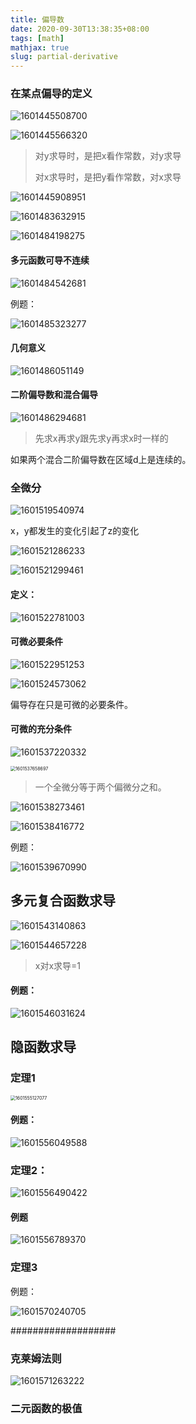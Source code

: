 ```yaml
---
title: 偏导数
date: 2020-09-30T13:38:35+08:00
tags: [math]
mathjax: true
slug: partial-derivative
---
```


### 在某点偏导的定义

![1601445508700](https://cdn.kayleh.top/gh/kayleh/cdn/img/偏导数/1601445508700.png)

![1601445566320](https://cdn.kayleh.top/gh/kayleh/cdn/img/偏导数/1601445566320.png)

> 对y求导时，是把x看作常数，对y求导
>
> 对x求导时，是把y看作常数，对x求导

![1601445908951](https://cdn.kayleh.top/gh/kayleh/cdn/img/偏导数/1601445908951.png)

![1601483632915](https://cdn.kayleh.top/gh/kayleh/cdn/img/偏导数/1601483632915.png)

![1601484198275](https://cdn.kayleh.top/gh/kayleh/cdn/img/偏导数/1601484198275.png)

#### 多元函数可导不连续

![1601484542681](https://cdn.kayleh.top/gh/kayleh/cdn/img/偏导数/1601484542681.png)

例题：

![1601485323277](https://cdn.kayleh.top/gh/kayleh/cdn/img/偏导数/1601485323277.png)

#### 几何意义

![1601486051149](https://cdn.kayleh.top/gh/kayleh/cdn/img/偏导数/1601486051149.png)

#### 二阶偏导数和混合偏导

![1601486294681](https://cdn.kayleh.top/gh/kayleh/cdn/img/偏导数/1601486294681.png)

> 先求x再求y跟先求y再求x时一样的

如果两个混合二阶偏导数在区域d上是连续的。

### 全微分

![1601519540974](https://cdn.kayleh.top/gh/kayleh/cdn/img/偏导数/1601519540974.png)

x，y都发生的变化引起了z的变化

![1601521286233](https://cdn.kayleh.top/gh/kayleh/cdn/img/偏导数/1601521286233.png)

![1601521299461](https://cdn.kayleh.top/gh/kayleh/cdn/img/偏导数/1601521299461.png)

#### 定义：

![1601522781003](https://cdn.kayleh.top/gh/kayleh/cdn/img/偏导数/1601522781003.png)

#### 可微必要条件

![1601522951253](https://cdn.kayleh.top/gh/kayleh/cdn/img/偏导数/1601522951253.png)

![1601524573062](https://cdn.kayleh.top/gh/kayleh/cdn/img/偏导数/1601524573062.png)

偏导存在只是可微的必要条件。

#### 可微的充分条件

![1601537220332](https://cdn.kayleh.top/gh/kayleh/cdn/img/偏导数/1601537220332.png)

<img src="https://cdn.kayleh.top/gh/kayleh/cdn/img/偏导数/1601537658697.png" alt="1601537658697" style="zoom:50%;" />

> 一个全微分等于两个偏微分之和。

![1601538273461](https://cdn.kayleh.top/gh/kayleh/cdn/img/偏导数/1601538273461.png)

![1601538416772](https://cdn.kayleh.top/gh/kayleh/cdn/img/偏导数/1601538416772.png)

例题：

![1601539670990](https://cdn.kayleh.top/gh/kayleh/cdn/img/偏导数/1601539670990.png)

## 多元复合函数求导

![1601543140863](https://cdn.kayleh.top/gh/kayleh/cdn/img/偏导数/1601543140863.png)

![1601544657228](https://cdn.kayleh.top/gh/kayleh/cdn/img/偏导数/1601544657228.png)

> x对x求导=1

#### 例题：

![1601546031624](https://cdn.kayleh.top/gh/kayleh/cdn/img/偏导数/1601546031624.png)

## 隐函数求导

### 定理1

<img src="https://cdn.kayleh.top/gh/kayleh/cdn/img/偏导数/1601555127077.png" alt="1601555127077" style="zoom:50%;" />

#### 例题：

![1601556049588](https://cdn.kayleh.top/gh/kayleh/cdn/img/偏导数/1601556049588.png)

### 定理2：

![1601556490422](https://cdn.kayleh.top/gh/kayleh/cdn/img/偏导数/1601556490422.png)

#### 例题

![1601556789370](https://cdn.kayleh.top/gh/kayleh/cdn/img/偏导数/1601556789370.png)

### 定理3

例题：

![1601570240705](https://cdn.kayleh.top/gh/kayleh/cdn/img/偏导数/1601570240705.png)

###################

### 克莱姆法则

![1601571263222](https://cdn.kayleh.top/gh/kayleh/cdn/img/偏导数/1601571263222.png)

### 二元函数的极值
